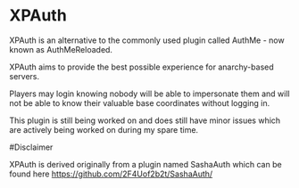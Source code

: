 # XPAuth

XPAuth is an alternative to the commonly used plugin called AuthMe - now known as AuthMeReloaded.

XPAuth aims to provide the best possible experience for anarchy-based servers. 

Players may login knowing nobody will be able to impersonate them and will not be able to know their valuable base coordinates without logging in.

This plugin is still being worked on and does still have minor issues which are actively being worked on during my spare time.

#Disclaimer

XPAuth is derived originally from a plugin named SashaAuth which can be found here https://github.com/2F4Uof2b2t/SashaAuth/
